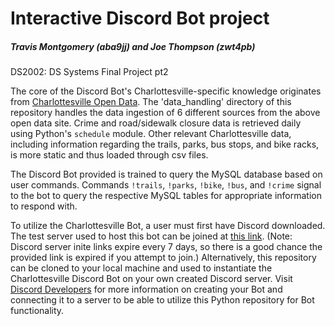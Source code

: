 # Interactive Discord Bot project
##### Travis Montgomery (aba9jj) and Joe Thompson (zwt4pb)

DS2002: DS Systems Final Project pt2

The core of the Discord Bot's Charlottesville-specific knowledge originates from [Charlottesville Open Data](https://opendata.charlottesville.org). The 'data_handling' directory of this repository handles the data ingestion of 6 different sources from the above open data site. Crime and road/sidewalk closure data is retrieved daily using Python's `schedule` module. Other relevant Charlottesville data, including information regarding the trails, parks, bus stops, and bike racks, is more static and thus loaded through csv files. 


The Discord Bot provided is trained to query the MySQL database based on user commands. Commands `!trails`, `!parks`, `!bike`, `!bus`, and `!crime` signal to the bot to query the respective MySQL tables for appropriate information to respond with. 

To utilize the Charlottesville Bot, a user must first have Discord downloaded. The test server used to host this bot can be joined at [this link](https://discord.gg/tU9qUCXe). (Note: Discord server inite links expire every 7 days, so there is a good chance the provided link is expired if you attempt to join.) Alternatively, this repository can be cloned to your local machine and used to instantiate the Charlottesville Discord Bot on your own created Discord server. Visit [Discord Developers](https://discord.com/developers/docs/intro) for more information on creating your Bot and connecting it to a server to be able to utilize this Python repository for Bot functionality.
